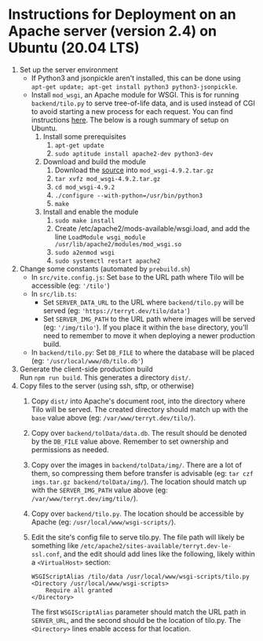# Instructions for Deployment on an Apache server (version 2.4) on Ubuntu (20.04 LTS)

1.  Set up the server environment
    -   If Python3 and jsonpickle aren't installed, this can be done using
        `apt-get update; apt-get install python3 python3-jsonpickle`.
    -   Install `mod_wsgi`, an Apache module for WSGI. This is for running `backend/tilo.py` to serve
        tree-of-life data, and is used instead of CGI to avoid starting a new process for each request.
        You can find instructions
        [here](https://modwsgi.readthedocs.io/en/master/user-guides/quick-installation-guide.html). The below
        is a rough summary of setup on Ubuntu.
        1.  Install some prerequisites
            1.  `apt-get update`
            1.  `sudo aptitude install apache2-dev python3-dev`
        1.  Download and build the module
            1.  Download the [source](https://github.com/GrahamDumpleton/mod_wsgi/releases) into `mod_wsgi-4.9.2.tar.gz`
            1.  `tar xvfz mod_wsgi-4.9.2.tar.gz`
            1.  `cd mod_wsgi-4.9.2`
            1.  `./configure --with-python=/usr/bin/python3`
            1.  `make`
        1.  Install and enable the module
            1.  `sudo make install`
            1.  Create /etc/apache2/mods-available/wsgi.load, and add the line
                `LoadModule wsgi_module /usr/lib/apache2/modules/mod_wsgi.so`
            1.  `sudo a2enmod wsgi`
            1.  `sudo systemctl restart apache2`
1.  Change some constants (automated by `prebuild.sh`)
    -   In `src/vite.config.js`: Set `base` to the URL path where Tilo will be accessible (eg: `'/tilo'`)
    -   In `src/lib.ts`:
        -   Set `SERVER_DATA_URL` to the URL where `backend/tilo.py` will be served
            (eg: `'https://terryt.dev/tilo/data'`)
        -   Set `SERVER_IMG_PATH` to the URL path where images will be served (eg: `'/img/tilo'`).
            If you place it within the `base` directory, you'll need to remember to move it when deploying
            a newer production build.
    -   In `backend/tilo.py`: Set `DB_FILE` to where the database will be placed (eg: `'/usr/local/www/db/tilo.db'`)
1.  Generate the client-side production build <br>
    Run `npm run build`. This generates a directory `dist/`.
1.  Copy files to the server (using ssh, sftp, or otherwise)
    1.  Copy `dist/` into Apache's document root, into the directory where Tilo will be served.
        The created directory should match up with the `base` value above (eg: `/var/www/terryt.dev/tilo/`).
    1.  Copy over `backend/tolData/data.db`. The result should be denoted by the `DB_FILE` value above.
        Remember to set ownership and permissions as needed.
    1.  Copy over the images in `backend/tolData/img/`. There are a lot of them, so compressing them
        before transfer is advisable (eg: `tar czf imgs.tar.gz backend/tolData/img/`). The location should
        match up with the `SERVER_IMG_PATH` value above (eg: `/var/www/terryt.dev/img/tilo/`).
    1.  Copy over `backend/tilo.py`. The location should be accessible by Apache (eg: `/usr/local/www/wsgi-scripts/`).
    1.  Edit the site's config file to serve tilo.py. The file path will likely be something like
        `/etc/apache2/sites-available/terryt.dev-le-ssl.conf`, and the edit should add lines like the following,
        likely within a `<VirtualHost>` section:
        
            WSGIScriptAlias /tilo/data /usr/local/www/wsgi-scripts/tilo.py
            <Directory /usr/local/www/wsgi-scripts>
                Require all granted
            </Directory>
        
        The first `WSGIScriptAlias` parameter should match the URL path in `SERVER_URL`, and the second should
        be the location of tilo.py. The `<Directory>` lines enable access for that location.

